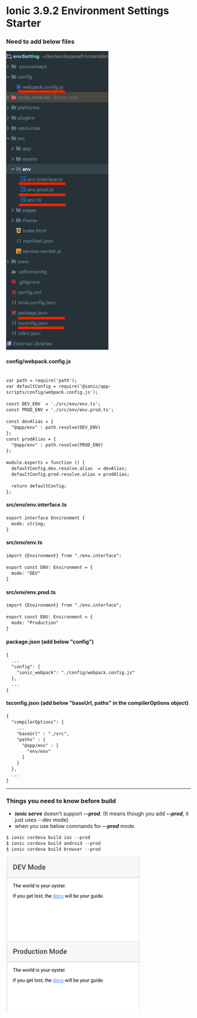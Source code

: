 # Ionic 3.9.2 Environment Settings Starter

### Need to add below files


![Package](./project.png)


#### config/webpack.config.js
```

var path = require('path');
var defaultConfig = require('@ionic/app-scripts/config/webpack.config.js');

const DEV_ENV  = './src/env/env.ts';
const PROD_ENV = './src/env/env.prod.ts';

const devAlias = {
  "@app/env" : path.resolve(DEV_ENV)
};
const prodAlias = {
  "@app/env" : path.resolve(PROD_ENV)
};

module.exports = function () {
  defaultConfig.dev.resolve.alias  = devAlias;
  defaultConfig.prod.resolve.alias = prodAlias;

  return defaultConfig;
};

```

#### src/env/env.interface.ts
```
export interface Environment {
  mode: string;
}
```

#### src/env/env.ts
```
import {Environment} from "./env.interface";

export const ENV: Environment = {
  mode: "DEV"
}
```

#### src/env/env.prod.ts
```
import {Environment} from "./env.interface";

export const ENV: Environment = {
  mode: "Production"
}
```

#### package.json (add below "config")
```
{
  ...
  "config": {
    "ionic_webpack": "./config/webpack.config.js"
  },
  ...
}
```

#### tsconfig.json (add below "baseUrl, paths" in the compilerOptions object)
```
{
  "compilerOptions": {
    ...
    "baseUrl" : "./src",
    "paths" : {
      "@app/env" : [
        "env/env"
      ]
    }
  },
  ...
}
```

<hr>

### Things you need to know before build

- ***ionic serve*** doesn't support ***--prod***. (It means though you add ***--prod***, it just uses --dev mode)
- when you use below commands for ***--prod*** mode.
```
$ ionic cordova build ios --prod
$ ionic cordova build android --prod
$ ionic cordova build browser --prod
```

![Dev Mode](./dev.png)
![Prod Mode](./prod.png)
